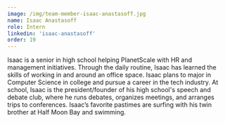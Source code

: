 ```yaml
---
image: /img/team-member-isaac-anastasoff.jpg
name: Isaac Anastasoff
role: Intern
linkedin: 'isaac-anastasoff'
order: 19 
---
```


Isaac is a senior in high school helping PlanetScale with HR and management initiatives. Through the daily routine, Isaac has learned the skills of working in and around an office space. Isaac plans to major in Computer Science in college and pursue a career in the tech industry. At school, Isaac is the president/founder of his high school's speech and debate club, where he runs debates, organizes meetings, and arranges trips to conferences. Isaac’s favorite pastimes are surfing with his twin brother at Half Moon Bay and swimming. 
